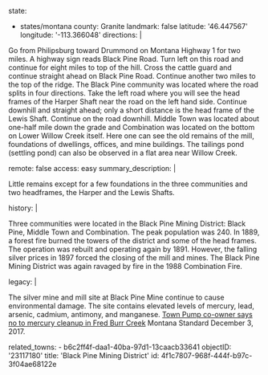 state:
  - states/montana
county: Granite
landmark: false
latitude: '46.447567'
longitude: '-113.366048'
directions: |
  <p>Go from Philipsburg toward Drummond on Montana Highway 1 for two miles. A highway sign reads Black Pine Road. Turn left on this road and continue for eight miles to top of the hill. Cross the cattle guard and continue straight ahead on Black Pine Road. Continue another two miles to the top of the ridge. The Black Pine community was located where the road splits in four directions. Take the left road where you will see the head frames of the Harper Shaft near the road on the left hand side. Continue downhill and straight ahead; only a short distance is the head frame of the Lewis Shaft. Continue on the road downhill. Middle Town was located about one-half mile down the grade and Combination was located on the bottom on Lower Willow Creek itself. Here one can see the old remains of the mill, foundations of dwellings, offices, and mine buildings. The tailings pond (settling pond) can also be observed in a flat area near Willow Creek.
  </p>
remote: false
access: easy
summary_description: |
  <p>Little remains except for a few foundations in the three communities and two headframes, the Harper and the Lewis Shafts.
  </p>
history: |
  <p>Three communities were located in the Black Pine Mining District: Black Pine, Middle Town and Combination. The peak population was 240. In 1889, a forest fire burned the towers of the district and some of the head frames. The operation was rebuilt and operating again by 1891. However, the falling silver prices in 1897 forced the closing of the mill and mines. The Black Pine Mining District was again ravaged by fire in the 1988 Combination Fire.
  </p>
legacy: |
  <p>The silver mine and mill site at Black Pine Mine continue to cause environmental damage. The site contains elevated levels of mercury, lead, arsenic, cadmium, antimony, and manganese. <a href="\&quot;https://mtstandard.com/news/state-and-regional/town-pump-co-owner-says-no-to-mercury-cleanup-in/article_7b608bfc-87a6-5afd-81f6-9d643142209a.html\&quot;">Town Pump co-owner says no to mercury cleanup in Fred Burr Creek</a> Montana Standard December 3, 2017.
  </p>
related_towns:
  - b6c2ff4f-daa1-40ba-97d1-13caacb33641
objectID: '23117180'
title: 'Black Pine Mining District'
id: 4f1c7807-968f-444f-b97c-3f04ae68122e
